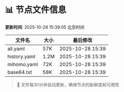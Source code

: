 # 📊 节点文件信息

**更新时间**: 2025-10-28 15:39:05 北京时间

| 文件名 | 大小 | 最后修改 |
|--------|------|----------|
| all.yaml | 57K | 2025-10-28 15:39 |
| history.yaml | 1.2M | 2025-10-28 15:39 |
| mihomo.yaml | 72K | 2025-10-28 15:39 |
| base64.txt | 58K | 2025-10-28 15:39 |

> 🔄 文件每30分钟自动更新，确保节点的新鲜度和可用性
